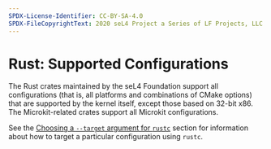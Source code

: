 ```yaml
---
SPDX-License-Identifier: CC-BY-SA-4.0
SPDX-FileCopyrightText: 2020 seL4 Project a Series of LF Projects, LLC.
---
```


# Rust: Supported Configurations

The Rust crates maintained by the seL4 Foundation support all configurations (that is, all platforms and combinations of CMake options) that are supported by the kernel itself, except those based on 32-bit x86. The Microkit-related crates support all Microkit configurations.

See the [Choosing a `--target` argument for `rustc`](./how-to-use#target-spec) section for information about how to target a particular configuration using `rustc`.
